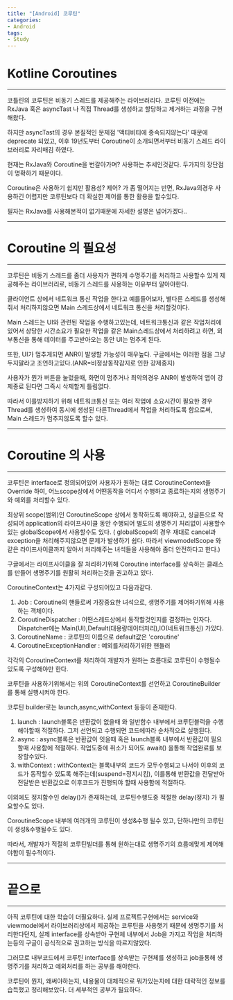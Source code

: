 ```yaml
---
title: "[Android] 코루틴"
categories:
- Android
tags:
- Study
---
```


# Kotline Coroutines
---
코틀린의 코루틴은 비동기 스레드를 제공해주는 라이브러리다. 코루틴 이전에는 RxJava 혹은 asyncTast 나 직접 Thread를 생성하고 할당하고 제거하는 과정을 구현해왔다.

하지만 asyncTast의 경우 본질적인 문제점 '액티비티에 종속되지않는다' 때문에 deprecate 되었고, 이후 19년도부터 Coroutine이 소개되면서부터 비동기 스레드 라이브러리로 자리매김 하였다.

현재는 RxJava와 Coroutine을 번갈아가며? 사용하는 추세인것같다. 두가지의 장단점이 명확하기 때문이다.

Coroutine은 사용하기 쉽지만 활용성? 제어? 가 좀 떨어지는 반면, RxJava의경우 사용하긴 어렵지만 코루틴보다 더 확실한 제어를 통한 활용을 할수있다.

필자는 RxJava를 사용해본적이 없기때문에 자세한 설명은 넘어가겠다..

---
# Coroutine 의 필요성
---
코루틴은 비동기 스레드를 좀더 사용자가 편하게 수명주기를 처리하고 사용할수 있게 제공해주는 라이브러리로, 비동기 스레드를 사용하는 이유부터 알아야한다.

클라이언트 상에서 네트워크 통신 작업을 한다고 예를들어보자, 별다른 스레드를 생성해줘서 처리하지않으면 Main 스레드상에서 네트워크 통신을 처리할것이다.

Main 스레드는 UI와 관련된 작업을 수행하고있는데, 네트워크통신과 같은 작업처리에 있어서 상당한 시간소요가 필요한 작업을 같은 Main스레드상에서 처리하려고 하면,  외부통신을 통해 데이터를 주고받아오는 동안 UI는 멈추게 된다. 

또한, UI가 멈추게되면 ANR이 발생할 가능성이 매우높다. 구글에서는 이러한 점을 그냥두지말라고 조언하고있다.(ANR=비정상동작감지로 인한 강제중지)

사용자가 뭔가 버튼을 눌렀을때, 화면이 멈추거나 최악의경우 ANR이 발생하여 앱이 강제종료 된다면 그즉시 삭제할게 틀림없다.

따라서 이를방지하기 위해 네트워크통신 또는 여러 작업에 소요시간이 필요한 경우 Thread를 생성하여 동시에 생성된 다른Thread에서 작업을 처리하도록 함으로써, Main 스레드가 멈추지않도록 할수 있다.

---
# Coroutine 의 사용
---
코루틴은 interface로 정의되어있어 사용자가 원하는 대로 CoroutineContext을 Override 하여, 어느scope상에서 어떤동작을 어디서 수행하고 종료하는지의 생명주기와 예외를 처리할수 있다. 

최상위 scope(범위)인 CoroutineScope 상에서 동작하도록 해야하고, 싱글톤으로 작성되어 application의 라이프사이클 동안 수행되어 별도의 생명주기 처리없이 사용할수있는 globalScope에서 사용할수도 있다. ( globalScope의 경우 재대로 cancel과 exception을 처리해주지않으면 문제가 발생하기 쉽다. 따라서 viewmodelScope 와같은 라이프사이클까지 알아서 처리해주는 녀석들을 사용해야 좀더 안전하다고 한다.)

구글에서는 라이프사이클을 잘 처리하기위해 Coroutine interface를 상속하는 클래스를 만들어 생명주기를 원활히 처리하는것을 권고하고 있다.

CoroutineContext는 4가지로 구성되어있고 다음과같다.

1. Job : Coroutine의 핸들로써 가장중요한 녀석으로, 생명주기를 제어하기위해 사용하는 객체이다. 
2. CoroutineDispatcher : 어떤스레드상에서 동작할것인지를 결정하는 인자다. Dispatcher에는 Main(UI),Default(대용량데이터처리),IO(네트워크통신) 가있다.
3. CoroutineName : 코루틴의 이름으로 default값은 'coroutine'
4. CoroutineExceptionHandler : 예외를처리하기위한 핸들러

각각의 CoroutineContext를 처리하여 개발자가 원하는 흐름대로 코루틴이 수행될수 있도록 구성해야만 한다.

코루틴을 사용하기위해서는 위의 CoroutineContext를 선언하고 CoroutineBuilder를 통해 실행시켜야 한다.

코루틴 builder로는 launch,async,withContext 등등이 존재한다.

1. launch : launch블록은 반환값이 없을때 와 일반함수 내부에서 코루틴블럭을 수행해야할때 적절하다.  그저 선언되고 수행되면 코드에따라 순차적으로 실행된다.
2. async : async블록은 반환값이 잇을때 혹은 launch블록 내부에서 반환값이 필요할때 사용함에 적절하다.  작업도중에 취소가 되어도 await() 을통해 작업완료를 보장할수있다.
3. withContext : withContext는 블록내부의 코드가 모두수행되고 나서야 이후의 코드가 동작할수 있도록 해주는데(suspend=정지시킴), 이를통해 반환값을 전달받아 전달받은 반환값으로 이후코드가 진행되야 할때 사용함에 적절하다.

이외에도 정지함수인 delay()가 존재하는데, 코루틴수행도중 적절한 delay(정지) 가 필요할수도 있다.

CoroutineScope 내부에 여러개의 코루틴이 생성&수행 될수 있고, 단하나만의 코루틴이 생성&수행될수도 있다.

따라서, 개발자가 적절히 코루틴빌더를 통해 원하는대로 생명주기의 흐름에맞게 제어해야함이 필수적이다.

---
# 끝으로
---
아직 코루틴에 대한 학습이 더필요하다. 실제 프로젝트구현에서는 service와 viewmodel에서 라이브러리상에서 제공하는 코루틴을 사용햇기 때문에 생명주기를 처리한다던지,  실제 interface를 상속받아 구현체 내부에서 Job을 가지고 작업을 처리하는등의 구글이 공식적으로 권고하는 방식을 따르지않았다.

그러므로 내부코드에서 코루틴 interface를 상속받는 구현체를 생성하고 job을통해 생명주기를 처리하고 예외처리를 하는 공부를 해야한다.

코루틴이 뭔지, 왜써야하는지, 내용물이 대체적으로 뭐가있는지에 대한 대략적인 정보를 습득했고 정리해보았다. 더 세부적인 공부가 필요하다.
